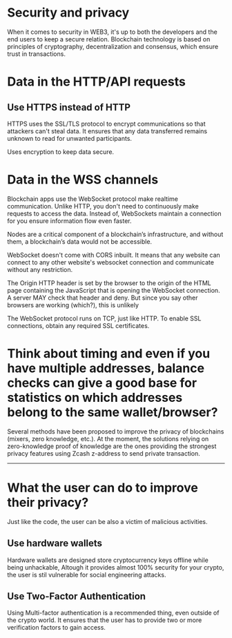 # Security and privacy 

When it comes to security in WEB3, it's up to both the developers and the end users to keep a secure relation.
Blockchain technology is based on principles of cryptography, decentralization and consensus, which ensure trust in transactions.

# Data in the HTTP/API requests
## Use HTTPS instead of HTTP

HTTPS uses the SSL/TLS protocol to encrypt communications so that attackers can't steal data.
It ensures that any data transferred remains unknown to read for unwanted participants.

Uses encryption to keep data secure.

# Data in the WSS channels

Blockchain apps use the WebSocket protocol make realtime communication. Unlike HTTP, you don't need to continuously make requests to access the data. Instead of, WebSockets maintain a connection for you ensure information flow even faster.

Nodes are a critical component of a blockchain’s infrastructure, and without them, a blockchain’s data would not be accessible.

WebSocket doesn't come with CORS inbuilt. It means that any website can connect to any other website's websocket connection and communicate without any restriction.

The Origin HTTP header is set by the browser to the origin of the HTML page containing the JavaScript that is opening the WebSocket connection. A server MAY check that header and deny. But since you say other browsers are working (which?), this is unlikely

The WebSocket protocol runs on TCP, just like HTTP. To enable SSL connections, obtain any required SSL certificates.

# Think about timing and even if you have multiple addresses, balance checks can give a good base for statistics on which addresses belong to the same wallet/browser?

Several methods have been proposed to improve the privacy of blockchains (mixers, zero knowledge, etc.). At the moment, the solutions relying on zero-knowledge proof of knowledge are the ones providing the strongest privacy features using Zcash z-address to send private transaction.

---

# What the user can do to improve their privacy?

Just like the code, the user can be also a victim of  malicious activities.

## Use hardware wallets

Hardware wallets are designed store cryptocurrency keys offline while being unhackable, Altough it provides almost 100% security for your crypto, the user is stil vulnerable for social engineering attacks.

## Use Two-Factor Authentication

Using Multi-factor authentication is a recommended thing, even outside of the crypto world. It ensures that the user has to provide two or more verification factors to gain access.
